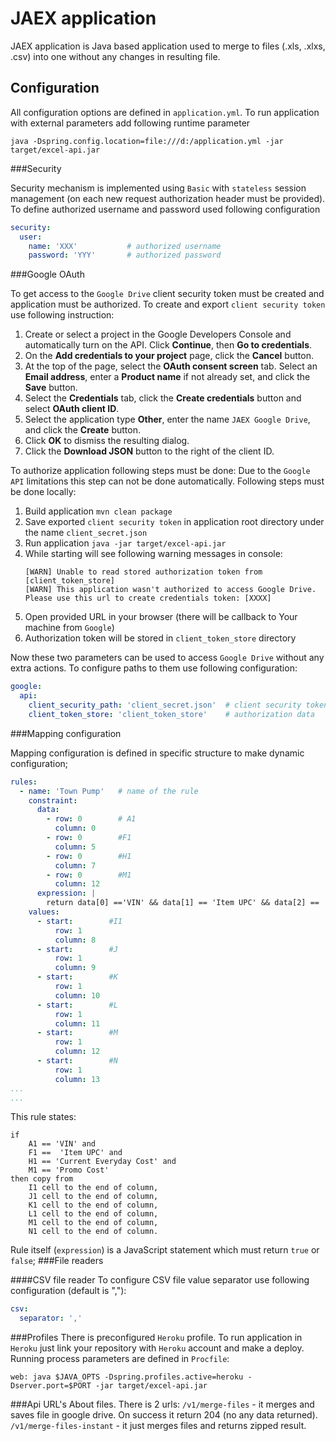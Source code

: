 # JAEX application
JAEX application is Java based application used to merge to files (.xls, .xlxs, .csv) into one without any changes in resulting file.

## Configuration
All configuration options are defined in `application.yml`. To run application with external parameters add following runtime parameter 
```
java -Dspring.config.location=file:///d:/application.yml -jar target/excel-api.jar
```

###Security

Security mechanism is implemented using `Basic` with `stateless` session management (on each new request authorization header must be provided). To define authorized username and password used following configuration
```yaml
security:
  user:
    name: 'XXX'           # authorized username
    password: 'YYY'       # authorized password
```

###Google OAuth

To get access to the `Google Drive` client security token must be created and application must be authorized.
To create and export `client security token` use following instruction:

1. Create or select a project in the Google Developers Console and automatically turn on the API. Click **Continue**, then **Go to credentials**.
2. On the **Add credentials to your project** page, click the **Cancel** button.
3. At the top of the page, select the **OAuth consent screen** tab. Select an **Email address**, enter a **Product name** if not already set, and click the **Save** button.
4. Select the **Credentials** tab, click the **Create credentials** button and select **OAuth client ID**.
5. Select the application type **Other**, enter the name `JAEX Google Drive`, and click the **Create** button.
6. Click **OK** to dismiss the resulting dialog.
7. Click the **Download JSON** button to the right of the client ID.

To authorize application following steps must be done:
Due to the `Google API` limitations this step can not be done automatically. Following steps must be done locally:

1. Build application `mvn clean package`
2. Save exported `client security token` in application root directory under the name `client_secret.json`
2. Run application `java -jar target/excel-api.jar` 
3. While starting will see following warning messages in console:
    ```text
    [WARN] Unable to read stored authorization token from [client_token_store]
    [WARN] This application wasn't authorized to access Google Drive. Please use this url to create credentials token: [XXXX]
    ```
4. Open provided URL in your browser (there will be callback to Your machine from `Google`)
5. Authorization token will be stored in `client_token_store` directory

Now these two parameters can be used to access `Google Drive` without any extra actions.
To configure paths to them use following configuration:
```yaml
google:
  api:
    client_security_path: 'client_secret.json'  # client security token
    client_token_store: 'client_token_store'    # authorization data
```
###Mapping configuration

Mapping configuration is defined in specific structure to make dynamic configuration;
```yaml
rules:
  - name: 'Town Pump'   # name of the rule
    constraint:
      data:
        - row: 0        # A1
          column: 0
        - row: 0        #F1
          column: 5     
        - row: 0        #H1
          column: 7
        - row: 0        #M1
          column: 12  
      expression: |
        return data[0] =='VIN' && data[1] == 'Item UPC' && data[2] == 'Current Everyday Cost' && data[3] == 'Promo Cost'
    values:
      - start:        #I1
          row: 1
          column: 8
      - start:        #J
          row: 1      
          column: 9
      - start:        #K
          row: 1
          column: 10
      - start:        #L
          row: 1
          column: 11
      - start:        #M
          row: 1
          column: 12
      - start:        #N
          row: 1
          column: 13
...
...
```
This rule states:
```text 
if 
    A1 == 'VIN' and
    F1 ==  'Item UPC' and 
    H1 == 'Current Everyday Cost' and
    M1 == 'Promo Cost'
then copy from 
    I1 cell to the end of column,
    J1 cell to the end of column,
    K1 cell to the end of column,
    L1 cell to the end of column,
    M1 cell to the end of column,
    N1 cell to the end of column.
```
Rule itself (`expression`) is a JavaScript statement which must return `true` or `false`;
###File readers

####CSV file reader
To configure CSV file value separator use following configuration (default is ","):
```yaml
csv:
  separator: ','
```

###Profiles
There is preconfigured `Heroku` profile. To run application in `Heroku` just link your repository with `Heroku` account and make a deploy. Running process parameters are defined in `Procfile`:
```text
web: java $JAVA_OPTS -Dspring.profiles.active=heroku -Dserver.port=$PORT -jar target/excel-api.jar
```
###Api URL's
About files. There is 2 urls: 
`/v1/merge-files` - it merges and saves file in google drive. On success it return 204 (no any data returned). 
`/v1/merge-files-instant` - it just merges files and returns zipped result. 

